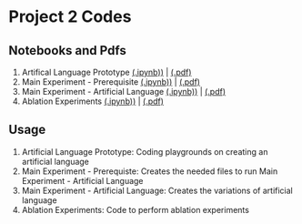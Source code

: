 # Project 2 Codes

## Notebooks and Pdfs
1. Artifical Language Prototype [(.ipynb))](https://github.com/luckysusanto/GACE-Project2Codes/blob/master/Prototype_ArtificialLanguage.ipynb) | [(.pdf)](https://github.com/luckysusanto/GACE-Project2Codes/blob/master/prototype-artificiallanguage.pdf)
2. Main Experiment - Prerequisite [(.ipynb))](https://github.com/luckysusanto/GACE-Project2Codes/blob/master/MainExperiment_Prerequisites.ipynb) | [(.pdf)](https://github.com/luckysusanto/GACE-Project2Codes/blob/master/mainexperiment-prerequisites.pdf)
3. Main Experiment - Artificial Language [(.ipynb))](https://github.com/luckysusanto/GACE-Project2Codes/blob/master/MainExperiment_CreateArtificialLanguage.ipynb) | [(.pdf)](https://github.com/luckysusanto/GACE-Project2Codes/blob/master/xperiment-createartificiallanguage.pdf)
4. Ablation Experiments [(.ipynb))](https://github.com/luckysusanto/GACE-Project2Codes/blob/master/Ablation_ExperimentCode.ipynb) | [(.pdf)](https://github.com/luckysusanto/GACE-Project2Codes/blob/master/ablation-experimentcode.pdf)

## Usage
1. Artificial Language Prototype: Coding playgrounds on creating an artificial language
2. Main Experiment - Prerequiste: Creates the needed files to run Main Experiment - Artificial Language
3. Main Experiment - Artificial Language: Creates the variations of artificial language
4. Ablation Experiments: Code to perform ablation experiments
